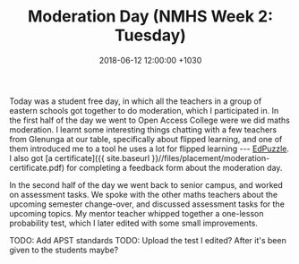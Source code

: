 ﻿---
layout: post
title:  "Moderation Day (NMHS Week 2: Tuesday)"
date:   2018-06-12 12:00:00 +1030
categories: MTeach nmhsPlacement
---

Today was a student free day, in which all the teachers in a group of eastern schools got together to do moderation, which I participated in. In the first half of the day we went to Open Access College were we did maths moderation. I learnt some interesting things chatting with a few teachers from Glenunga at our table, specifically about flipped learning, and one of them introduced me to a tool he uses a lot for flipped learning --- [EdPuzzle](https://edpuzzle.com/). I also got [a certificate]({{ site.baseurl }}//files/placement/moderation-certificate.pdf) for completing a feedback form about the moderation day. 

In the second half of the day we went back to senior campus, and worked on assessment tasks. We spoke with the other maths teachers about the upcoming semester change-over, and discussed assessment tasks for the upcoming topics. My mentor teacher whipped together a one-lesson probability test, which I later edited with some small improvements. 

TODO: Add APST standards
TODO: Upload the test I edited? After it's been given to the students maybe?


